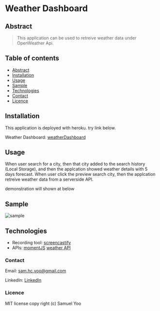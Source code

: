 # Weather Dashboard

## Abstract
> This application can be used to retreive weather data under OpenWeather Api.

## Table of contents
* [Abstract](#Abstract)
* [Installation](#Installation)
* [Usage](#Usage)
* [Sample](#Sample)
* [Technologies](#Technologies)
* [Contact](#Contact)
* [Licence](#Licence)

## Installation

This application is deployed with heroku. try link below.

Weather Dashboard: [weatherDashboard](https://samuelyoo.github.io/weatherDashboard/index.html)


## Usage
 
When user search for a city, then that city added to the search history (Local Storage),
and then the applcation showed weather details with 5 days forecast.
When user click the preview search city, then the applcation retreive weather data from a serverside API.

demonstration will shown at below


## Sample

![sample](assets/demo_weatherD.gif)


## Technologies

* Recording tool: [screencastify](https://www.screencastify.com/)
* APIs: [momentJS](https://momentjs.com/) [weather API](https://openweathermap.org/)


### Contact
Email: sam.hc.yoo@gmail.com

LinkedIn: [LinkedIn](https://www.linkedin.com/in/samuel-hc-yoo)


### Licence
MIT license
copy right (c) Samuel Yoo
